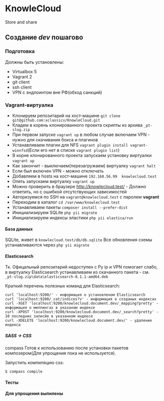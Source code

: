 # KnowleCloud
Store and share

## Создание _dev_ пошагово
### Подготовка

Должны быть установлены:
* Virtualbox 5
* Vagrant 2
* git client
* ssh client
* VPN с эндпоинтом вне РФ(обход санкций)

### Vagrant-виртуалка

* Клонируем репозитарий на хост-машине `git clone git@github.com:xclassicx/KnowleCloud.git`
* Кладем в корень клонированного проекта скрипты из архива `_pt-slug.zip`
* При первом запуске `vagrant up` в любом случае включаем VPN - нужно для скачивания бокса и плагинов
* Устанавливаем плагин для NFS `vagrant plugin install vagrant-winnfsd`(Если его нет в списке `vagrant plugin list`)
* В корне клонированного проекта запускаем установку виртуалки `vagrant up`
* Как закончит - выключаем(перезагружаем) виртуалку `vagrant halt`
* Если был включен VPN - можно отключать
* Добавляем в hosts на хост-машине `192.168.56.99  knowlecloud.test`
* Опять запускаем виртуалку `vagrant up`
* Можно проверить в браузере http://knowlecloud.test/ - Должно ответить, но с ошибкой отсутствующих зависимостей
* Авторизуемся по SSH на `vagrant@knowlecloud.test` с паролем **vagrant**
* Переходим в каталог `cd /var/www/knowlecloud.test`
* Устанавливаем пакеты `composer install --prefer-dist`
* Инициализируем SQLite `php yii migrate`
* Инициализируем индексы эластики `php yii elastica/run`

#### База данных

SQLite, живет в `knowlecloud.test/db/db.sqlite` 
Все обновления схемы устанавливаются через `php yii migrate`

#### Elasticsearch

Тк. Офицальный репозитарий недоступен с Ру ip и VPN помогает слабо, в виртуалку Elasticsearch устанавливаем из скачанного пакета - см. `_pt-slug.zip\data\elasticsearch-8.1.1-amd64.deb`

Краткий перечень полезных команд для Elasticsearch:

    curl 'localhost:9200/' - информация о установленом Elasticsearch
    curl 'localhost:9200/_cat/indices?v' - информация о созданых индексах
    curl -XGET 'localhost:9200/knowlecloud.document.dev/_mapping?pretty' - информация о меппингах в указаном индексе
    curl -XPOST 'localhost:9200/knowlecloud.document.dev/_search?pretty' - 10 последних записйе в указанном индексе
    curl -XDELETE 'localhost:9200/knowlecloud.document.dev/' - удаление индекса

##### SASS -> CSS

compass Готов к использованию после установки пакетов композером(Для упрощения пока не используется).

Запустить компиляцию css:

    $ compass compile

#### Тесты

**Для упрощения выпилены**